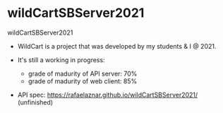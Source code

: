 # wildCartSBServer2021
wildCartSBServer2021

* WildCart is a project that was developed by my students & I @ 2021.
* It's still a working in progress:
  * grade of madurity of API server: 70%
  * grade of madurity of web client: 85%  


* API spec: https://rafaelaznar.github.io/wildCartSBServer2021/ (unfinished)

